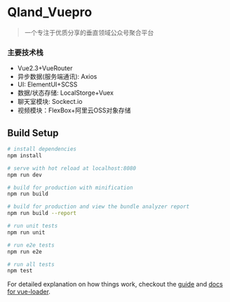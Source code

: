 # Qland_Vuepro

> 一个专注于优质分享的垂直领域公众号聚合平台
### 主要技术栈
* Vue2.3+VueRouter
* 异步数据(服务端通讯): Axios
* UI: ElementUI+SCSS
* 数据/状态存储: LocalStorge+Vuex
* 聊天室模块: Sockect.io
* 视频模块：FlexBox+阿里云OSS对象存储

## Build Setup

``` bash
# install dependencies
npm install

# serve with hot reload at localhost:8080
npm run dev

# build for production with minification
npm run build

# build for production and view the bundle analyzer report
npm run build --report

# run unit tests
npm run unit

# run e2e tests
npm run e2e

# run all tests
npm test
```

For detailed explanation on how things work, checkout the [guide](http://vuejs-templates.github.io/webpack/) and [docs for vue-loader](http://vuejs.github.io/vue-loader).
